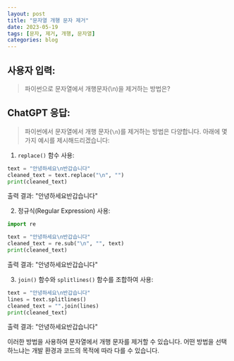 ```yaml
---
layout: post
title: "문자열 개행 문자 제거"
date: 2023-05-19
tags: [문자, 제거, 개행, 문자열]
categories: blog
---
```


## 사용자 입력:
> 파이썬으로 문자열에서 개행문자(\n)을 제거하는 방법은?

## ChatGPT 응답:
> 파이썬에서 문자열에서 개행 문자(`\n`)를 제거하는 방법은 다양합니다. 아래에 몇 가지 예시를 제시해드리겠습니다:

1. `replace()` 함수 사용:
```python
text = "안녕하세요\n반갑습니다"
cleaned_text = text.replace("\n", "")
print(cleaned_text)
```
출력 결과: "안녕하세요반갑습니다"

2. 정규식(Regular Expression) 사용:
```python
import re

text = "안녕하세요\n반갑습니다"
cleaned_text = re.sub("\n", "", text)
print(cleaned_text)
```
출력 결과: "안녕하세요반갑습니다"

3. `join()` 함수와 `splitlines()` 함수를 조합하여 사용:
```python
text = "안녕하세요\n반갑습니다"
lines = text.splitlines()
cleaned_text = "".join(lines)
print(cleaned_text)
```
출력 결과: "안녕하세요반갑습니다"

이러한 방법을 사용하여 문자열에서 개행 문자를 제거할 수 있습니다. 어떤 방법을 선택하느냐는 개발 환경과 코드의 목적에 따라 다를 수 있습니다.

